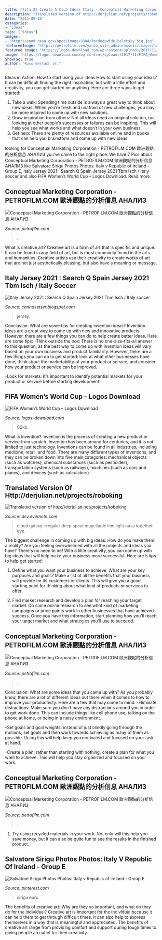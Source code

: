 ```yaml
---
title: "Fifa 22 Create A Club Ideas Italy - Conceptual Marketing Corporation"
description: "Translated version of http://derjulian.net/projects/roboking"
date: "2023-09-16"
categories:
- "ideas"
tags: ["ideas"]
images:
- "http://apod.nasa.gov/apod/image/0804/lmcdeepwide_beletsky_big.jpg"
featuredImage: "https://petrofilm.com/yahoo_site_admin/assets/images/lajes_field_2.104144325_std.jpg"
featured_image: "https://logos-download.com/wp-content/uploads/2017/11/FIFA_Women_s_World_Cup_USA_2003_logo-450x450.png"
image: "https://logos-download.com/wp-content/uploads/2017/11/FIFA_Women_s_World_Cup_USA_2003_logo-450x450.png"
ShowToc: true
author: "Ross Gerlach Jr."
---
```



Ideas in Action: How to start using your ideas
How to start using your ideas? It can be difficult finding the right inspiration, but with a little effort and creativity, you can get started on anything. Here are three ways to get started: 
1. Take a walk: Spending time outside is always a great way to think about new ideas. When you’re fresh and unafraid of new challenges, you may be more inspired to come up with new solutions. 
2. Draw inspiration from others: Not all ideas need an original solution, but looking at other people’s successes or failures can be inspiring. This will help you see what works and what doesn’t in your own business. 
3. Get help: There are plenty of resources available online and in books that can help you brainstorm and come up with new ideas.

	

		
looking for Conceptual Marketing Corporation - PETROFILM.COM ﻿歐洲觀點的分析信息 АНАЛИЗ you've came to the right place. We have 7 Pics about Conceptual Marketing Corporation - PETROFILM.COM ﻿歐洲觀點的分析信息 АНАЛИЗ like Salvatore Sirigu Photos Photos: Italy v Republic of Ireland - Group E, Italy Jersey 2021 : Search Q Spain Jersey 2021 Tbm Isch / Italy soccer and also FIFA Women’s World Cup – Logos Download. Read more:
		
    
## Conceptual Marketing Corporation - PETROFILM.COM ﻿歐洲觀點的分析信息 АНАЛИЗ

<img loading=lazy src="https://petrofilm.com/yahoo_site_admin/assets/images/lajes_field_2.104144325_std.jpg" onerror="this.onerror=null;this.src='https://tse4.mm.bing.net/th?id=OIP.jZ-KRC_2yYGVTiZsJUaaoAHaDB&amp;pid=15.1';" alt="Conceptual Marketing Corporation - PETROFILM.COM ﻿歐洲觀點的分析信息 АНАЛИЗ">

_Source: petrofilm.com_

>. 

	

What is creative art?
Creative art is a form of art that is specific and unique. It can be found in any field of art, but is most commonly found in the arts and humanities. Creative artists use their creativity to create works of art that are not just aesthetically pleasing, but also have a meaning or message.

    
## Italy Jersey 2021 : Search Q Spain Jersey 2021 Tbm Isch / Italy Soccer

<img loading=lazy src="https://lh3.googleusercontent.com/proxy/KxIKd48Uc69Iq6m_Oy74j7glbtiRRXIHzg9gs8q6rpFW05h94KJeH3KiTc7Mr8IRFATVbAQ5TW_NA6hN4I8aRBgAKzMXJbuGotBlZWNfDN9gNg=w1200-h630-p-k-no-nu" onerror="this.onerror=null;this.src='https://tse2.mm.bing.net/th?id=OIP.qtqZG2n4TChhZtGMzwoO1AHaGE&amp;pid=15.1';" alt="Italy Jersey 2021 : Search Q Spain Jersey 2021 Tbm Isch / Italy soccer">

_Source: carinasetser.blogspot.com_

>jersey. 

	

Conclusion: What are some tips for creating invention ideas?
Invention ideas are a great way to come up with new and innovative products. However, there are a few things you can do to help create better ideas. Here are some tips:
-Think outside the box: There is no one-size-fits-all answer to this question, as the best way to come up with invention ideas will vary based on your own business and product familiarity. However, there are a few things you can do to get started: look at what other businesses have done, think about the marketability of your product or service, and consider how your product or service can be improved.

-Look for markets: It’s important to identify potential markets for your product or service before starting development.

    
## FIFA Women’s World Cup – Logos Download

<img loading=lazy src="https://logos-download.com/wp-content/uploads/2017/11/FIFA_Women_s_World_Cup_USA_2003_logo-450x450.png" onerror="this.onerror=null;this.src='https://tse2.mm.bing.net/th?id=OIP.tVJ1oyjV8EqDTPOpNkC20QAAAA&amp;pid=15.1';" alt="FIFA Women’s World Cup – Logos Download">

_Source: logos-download.com_

>02kb. 

	

What is invention?
Invention is the process of creating a new product or service from scratch. Invention has been around for centuries, and it is not limited to just technology. Inventions can be found in all industries, including medicine, retail, and food. There are many different types of inventions, and they can be broken down into five main categories: mechanical objects (such as watches), chemical substances (such as pesticides), transportation systems (such as railways), machines (such as cars and planes), and devices (such as calculators).

    
## Translated Version Of Http://derjulian.net/projects/roboking

<img loading=lazy src="http://apod.nasa.gov/apod/image/0804/lmcdeepwide_beletsky_big.jpg" onerror="this.onerror=null;this.src='https://tse1.mm.bing.net/th?id=OIP.0fKr5t_z30wWKlO-XLguEgHaE8&amp;pid=15.1';" alt="Translated version of http://derjulian.net/projects/roboking">

_Source: dev.evernote.com_

>cloud galaxy irregular deep spiral magellanic lmc light nasa together eye. 

	

The biggest challenge in coming up with big ideas: How do you make them a reality?
Are you feeling overwhelmed with all the projects and ideas you have? There's no need to be! With a little creativity, you can come up with big ideas that will help make your business more successful. Here are 5 tips to help get started: 
1. Define what you want your business to achieve. What are your key purposes and goals? Make a list of all the benefits that your business will provide for its customers or clients. This will give you a good starting point for thinking about what kind of products or services to offer. 

2. Find market research and develop a plan for reaching your target market. Do some online research to see what kind of marketing campaigns or price points work in other businesses that have achieved success. Once you have this information, start planning how you'll reach your target market and what strategies you'll use to succeed.

    
## Conceptual Marketing Corporation - PETROFILM.COM ﻿歐洲觀點的分析信息 АНАЛИЗ

<img loading=lazy src="https://petrofilm.com/yahoo_site_admin/assets/images/_norway_oslo_2016_1.12054453_std.JPG" onerror="this.onerror=null;this.src='https://tse2.mm.bing.net/th?id=OIP.WsmKJqBw6q0MIecIbp6OtAHaE8&amp;pid=15.1';" alt="Conceptual Marketing Corporation - PETROFILM.COM ﻿歐洲觀點的分析信息 АНАЛИЗ">

_Source: petrofilm.com_

>. 

	

Conclusion: What are some ideas that you came up with?
As you probably know, there are a lot of different ideas out there when it comes to how to improve your productivity. Here are a few that may come to mind:
-Eliminate distractions: Make sure you don't have any distractions around you in order to get work done. This can include things like cell phone use, talking on the phone at home, or being in a noisy environment.

-Set goals and goal weights: instead of just blindly going through the motions, set goals and then work towards achieving as many of them as possible. Doing this will help keep you motivated and focused on your task at hand.

-Create a plan: rather than starting with nothing, create a plan for what you want to achieve. This will help you stay organized and focused on your work.

    
## Conceptual Marketing Corporation - PETROFILM.COM ﻿歐洲觀點的分析信息 АНАЛИЗ

<img loading=lazy src="https://petrofilm.com/yahoo_site_admin/assets/images/fb2a060asmall_001_norway_51st_state_of_usa.5813612_std.jpg" onerror="this.onerror=null;this.src='https://tse1.mm.bing.net/th?id=OIP.aTBggmPKAJzQOv7vbQNc6wAAAA&amp;pid=15.1';" alt="Conceptual Marketing Corporation - PETROFILM.COM ﻿歐洲觀點的分析信息 АНАЛИЗ">

_Source: petrofilm.com_

>. 

	

1) Try using recycled materials in your work. Not only will this help you save money, but it can also be quite fun to see the results in the finished product.

    
## Salvatore Sirigu Photos Photos: Italy V Republic Of Ireland - Group E

<img loading=lazy src="https://i.pinimg.com/originals/af/3b/39/af3b39197e3dd61fae3690cc0c0072f6.jpg" onerror="this.onerror=null;this.src='https://tse2.mm.bing.net/th?id=OIP.WGGpKTA-4tXb9xZIRnH81QHaKk&amp;pid=15.1';" alt="Salvatore Sirigu Photos Photos: Italy v Republic of Ireland - Group E">

_Source: pinterest.com_

>sirigu euro. 

	

The benefits of creative art: Why are they so important, and what do they do for the individual?
Creative art is important for the individual because it can help them to get through difficult times. It can also help to express themselves in a way that is meaningful and appreciated. The benefits of creative art range from providing comfort and support during tough times to giving people an outlet for their creativity.


